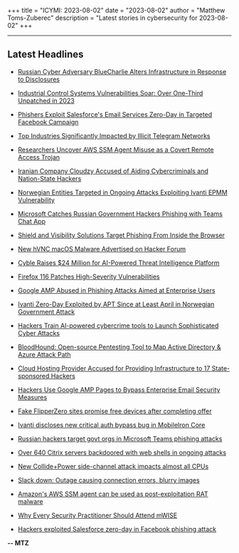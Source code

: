 +++
title = "ICYMI: 2023-08-02"
date = "2023-08-02"
author = "Matthew Toms-Zuberec"
description = "Latest stories in cybersecurity for 2023-08-02"
+++

---------------------------------------------------------------------------
## Latest Headlines
- [Russian Cyber Adversary BlueCharlie Alters Infrastructure in Response to Disclosures](https://thehackernews.com/2023/08/russian-cyber-adversary-bluecharlie.html)

- [Industrial Control Systems Vulnerabilities Soar: Over One-Third Unpatched in 2023](https://thehackernews.com/2023/08/industrial-control-systems.html)

- [Phishers Exploit Salesforce's Email Services Zero-Day in Targeted Facebook Campaign](https://thehackernews.com/2023/08/phishers-exploit-salesforces-email.html)

- [Top Industries Significantly Impacted by Illicit Telegram Networks](https://thehackernews.com/2023/08/top-industries-significantly-impacted.html)

- [Researchers Uncover AWS SSM Agent Misuse as a Covert Remote Access Trojan](https://thehackernews.com/2023/08/researchers-uncover-aws-ssm-agent.html)

- [Iranian Company Cloudzy Accused of Aiding Cybercriminals and Nation-State Hackers](https://thehackernews.com/2023/08/iranian-company-cloudzy-accused-of.html)

- [Norwegian Entities Targeted in Ongoing Attacks Exploiting Ivanti EPMM Vulnerability](https://thehackernews.com/2023/08/norwegian-entities-targeted-in-ongoing.html)

- [Microsoft Catches Russian Government Hackers Phishing with Teams Chat App](https://www.securityweek.com/microsoft-catches-russian-government-hackers-phishing-with-teams-chat-app/)

- [Shield and Visibility Solutions Target Phishing From Inside the Browser](https://www.securityweek.com/shield-and-visibility-solutions-target-phishing-from-inside-the-browser/)

- [New hVNC macOS Malware Advertised on Hacker Forum](https://www.securityweek.com/new-hvnc-macos-malware-advertised-on-hacker-forum/)

- [Cyble Raises $24 Million for AI-Powered Threat Intelligence Platform](https://www.securityweek.com/cyble-raises-24-million-for-ai-powered-threat-intelligence-platform/)

- [Firefox 116 Patches High-Severity Vulnerabilities](https://www.securityweek.com/firefox-116-patches-high-severity-vulnerabilities/)

- [Google AMP Abused in Phishing Attacks Aimed at Enterprise Users](https://www.securityweek.com/google-amp-abused-in-phishing-attacks-aimed-at-enterprise-users/)

- [Ivanti Zero-Day Exploited by APT Since at Least April in Norwegian Government Attack](https://www.securityweek.com/ivanti-zero-day-exploited-by-apt-since-at-least-april-in-norwegian-government-attack/)

- [Hackers Train AI-powered cybercrime tools to Launch Sophisticated Cyber Attacks](https://cybersecuritynews.com/ai-powered-cybercrime-tools/)

- [BloodHound: Open-source Pentesting Tool to Map Active Directory & Azure Attack Path](https://cybersecuritynews.com/bloodhound-pentesting-tool/)

- [Cloud Hosting Provider Accused for Providing Infrastructure to 17 State-sponsored Hackers](https://cybersecuritynews.com/cloud-hosting-provider-accused-ransomware/)

- [Hackers Use Google AMP Pages to Bypass Enterprise Email Security Measures](https://cybersecuritynews.com/hackers-google-amp-pages/)

- [Fake FlipperZero sites promise free devices after completing offer](https://www.bleepingcomputer.com/news/security/fake-flipperzero-sites-promise-free-devices-after-completing-offer/)

- [Ivanti discloses new critical auth bypass bug in MobileIron Core](https://www.bleepingcomputer.com/news/security/ivanti-discloses-new-critical-auth-bypass-bug-in-mobileiron-core/)

- [Russian hackers target govt orgs in Microsoft Teams phishing attacks](https://www.bleepingcomputer.com/news/security/russian-hackers-target-govt-orgs-in-microsoft-teams-phishing-attacks/)

- [Over 640 Citrix servers backdoored with web shells in ongoing attacks](https://www.bleepingcomputer.com/news/security/over-640-citrix-servers-backdoored-with-web-shells-in-ongoing-attacks/)

- [New Collide+Power side-channel attack impacts almost all CPUs](https://www.bleepingcomputer.com/news/security/new-collide-pluspower-side-channel-attack-impacts-almost-all-cpus/)

- [Slack down: Outage causing connection errors, blurry images](https://www.bleepingcomputer.com/news/technology/slack-down-outage-causing-connection-errors-blurry-images/)

- [Amazon's AWS SSM agent can be used as post-exploitation RAT malware](https://www.bleepingcomputer.com/news/security/amazons-aws-ssm-agent-can-be-used-as-post-exploitation-rat-malware/)

- [Why Every Security Practitioner Should Attend mWISE](https://www.bleepingcomputer.com/news/security/why-every-security-practitioner-should-attend-mwise/)

- [Hackers exploited Salesforce zero-day in Facebook phishing attack](https://www.bleepingcomputer.com/news/security/hackers-exploited-salesforce-zero-day-in-facebook-phishing-attack/)

**-- MTZ**